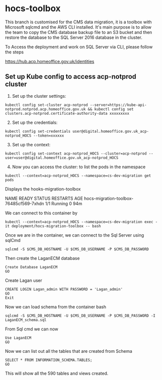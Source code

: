 # hocs-toolbox

This branch is customised for the CMS data migration, it is a toolbox with Microsoft sqlcmd and the AWS CLI installed. It's main purpose is to allow the team to copy the CMS database backup file to an S3 bucket and then restore the database to the SQL Server 2016 database in the cluster.

To Access the deployment and work on SQL Server via CLI, please follow the steps


https://hub.acp.homeoffice.gov.uk/identities

## Set up Kube config to access acp-notprod cluster
1. Set up the cluster settings:
```
kubectl config set-cluster acp-notprod --server=https://kube-api-notprod.notprod.acp.homeoffice.gov.uk && kubectl config set clusters.acp-notprod.certificate-authority-data xxxxxxxxx
```

2. Set up the credentials:

```
kubectl config set-credentials user@digital.homeoffice.gov.uk_acp-notprod_HOCS --token=xxxxxx
```

3. Set up the context:

```
kubectl config set-context acp-notprod_HOCS --cluster=acp-notprod --user=user@digital.homeoffice.gov.uk_acp-notprod_HOCS
```

4. Now you can access the cluster: to list the pods in the namespace

```
kubectl --context=acp-notprod_HOCS --namespace=cs-dev-migration get pods
```

Displays the hooks-migration-toolbox

NAME                                      READY   STATUS    RESTARTS   AGE
hocs-migration-toolbox-76485cf569-7xhdn   1/1     Running   0          94m

We can connect to this container by

```
kubectl --context=acp-notprod_HOCS --namespace=cs-dev-migration exec -it deployment/hocs-migration-toolbox -- bash
```

Once we are in the container, we can connect to the Sql Server using sqlCmd

```
sqlcmd -S $CMS_DB_HOSTNAME -U $CMS_DB_USERNAME -P $CMS_DB_PASSWORD
```

Then create the LaganECM database

```
Create Database LaganECM
GO
```

Create Lagan user

```
CREATE LOGIN Lagan_admin WITH PASSWORD = 'Lagan_admin'
GO
Exit 
```

Now we can load schema from the container bash

```
sqlcmd -S $CMS_DB_HOSTNAME -U $CMS_DB_USERNAME -P $CMS_DB_PASSWORD -I LaganECM_schema.sql
```

From Sql cmd we can now 

```
Use LaganECM
GO
```

Now we can list out all the tables that are created from Schema

```
SELECT * FROM INFORMATION_SCHEMA.TABLES;
GO
```

This will show all the 590 tables and views created.
